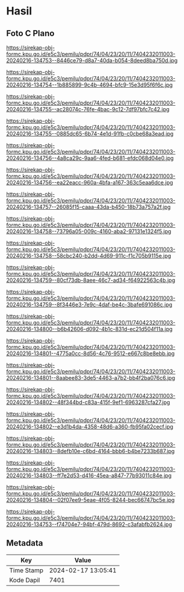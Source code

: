 # Hasil

## Foto C Plano

https://sirekap-obj-formc.kpu.go.id/e5c3/pemilu/pdpr/74/04/23/20/11/7404232011003-20240216-134753--8446ce79-d8a7-40da-b054-8deed8ba750d.jpg

https://sirekap-obj-formc.kpu.go.id/e5c3/pemilu/pdpr/74/04/23/20/11/7404232011003-20240216-134754--1b885899-9c4b-4694-bfc9-15e3d95f6f6c.jpg

https://sirekap-obj-formc.kpu.go.id/e5c3/pemilu/pdpr/74/04/23/20/11/7404232011003-20240216-134755--ac28074c-76fe-4bac-9c12-7df97bfc7c42.jpg

https://sirekap-obj-formc.kpu.go.id/e5c3/pemilu/pdpr/74/04/23/20/11/7404232011003-20240216-134755--0885dc65-6b74-4e1d-91fb-c0cbe68a3ead.jpg

https://sirekap-obj-formc.kpu.go.id/e5c3/pemilu/pdpr/74/04/23/20/11/7404232011003-20240216-134756--4a8ca29c-9aa6-4fed-b681-efdc068d04e0.jpg

https://sirekap-obj-formc.kpu.go.id/e5c3/pemilu/pdpr/74/04/23/20/11/7404232011003-20240216-134756--ea22eacc-960a-4bfa-a167-363c5eaa6dce.jpg

https://sirekap-obj-formc.kpu.go.id/e5c3/pemilu/pdpr/74/04/23/20/11/7404232011003-20240216-134757--26085f15-caaa-43da-b450-18b73a757a2f.jpg

https://sirekap-obj-formc.kpu.go.id/e5c3/pemilu/pdpr/74/04/23/20/11/7404232011003-20240216-134758--73796a05-009c-4160-aba2-97131e1324f5.jpg

https://sirekap-obj-formc.kpu.go.id/e5c3/pemilu/pdpr/74/04/23/20/11/7404232011003-20240216-134758--58cbc240-b2dd-4d69-911c-f1c705b9115e.jpg

https://sirekap-obj-formc.kpu.go.id/e5c3/pemilu/pdpr/74/04/23/20/11/7404232011003-20240216-134759--80cf73db-8aee-46c7-ad34-f64922563c4b.jpg

https://sirekap-obj-formc.kpu.go.id/e5c3/pemilu/pdpr/74/04/23/20/11/7404232011003-20240216-134759--8f3446e3-7e9c-4daf-be4c-3bafe691086c.jpg

https://sirekap-obj-formc.kpu.go.id/e5c3/pemilu/pdpr/74/04/23/20/11/7404232011003-20240216-134800--b6b42606-d092-4b1c-831d-ec21d504f11a.jpg

https://sirekap-obj-formc.kpu.go.id/e5c3/pemilu/pdpr/74/04/23/20/11/7404232011003-20240216-134801--4775a0cc-8d56-4c76-9512-e667c8be8ebb.jpg

https://sirekap-obj-formc.kpu.go.id/e5c3/pemilu/pdpr/74/04/23/20/11/7404232011003-20240216-134801--8aabee83-3de5-4463-a7b2-bb4f2ba076c6.jpg

https://sirekap-obj-formc.kpu.go.id/e5c3/pemilu/pdpr/74/04/23/20/11/7404232011003-20240216-134802--48f344bd-c83a-415f-9ef1-6963287cfa27.jpg

https://sirekap-obj-formc.kpu.go.id/e5c3/pemilu/pdpr/74/04/23/20/11/7404232011003-20240216-134802--e3d1b4da-4358-48d6-a360-fb95fa02cecf.jpg

https://sirekap-obj-formc.kpu.go.id/e5c3/pemilu/pdpr/74/04/23/20/11/7404232011003-20240216-134803--8defb10e-c6bd-4164-bbb6-b4be7233b687.jpg

https://sirekap-obj-formc.kpu.go.id/e5c3/pemilu/pdpr/74/04/23/20/11/7404232011003-20240216-134803--ff7e2d53-d416-45ea-a847-77b93011c84e.jpg

https://sirekap-obj-formc.kpu.go.id/e5c3/pemilu/pdpr/74/04/23/20/11/7404232011003-20240216-134804--02f07ee9-5eae-4f05-8244-bec66747bc5e.jpg

https://sirekap-obj-formc.kpu.go.id/e5c3/pemilu/pdpr/74/04/23/20/11/7404232011003-20240216-134753--f74704e7-94bf-479d-8692-c3afabfb2624.jpg


## Metadata

| Key        | Value               |
| ---------- | ------------------- |
| Time Stamp | 2024-02-17 13:05:41 |
| Kode Dapil | 7401                |



